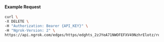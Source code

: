 <!-- Code generated for API Clients. DO NOT EDIT. -->

#### Example Request

```bash
curl \
-X DELETE \
-H "Authorization: Bearer {API_KEY}" \
-H "Ngrok-Version: 2" \
https://api.ngrok.com/edges/https/edghts_2zJYeA71NWOFEFXV49NzhrElotz/routes/edghtsrt_2zJYeDmdzAYgJBeL6SlH7xoemZX/webhook_verification
```
